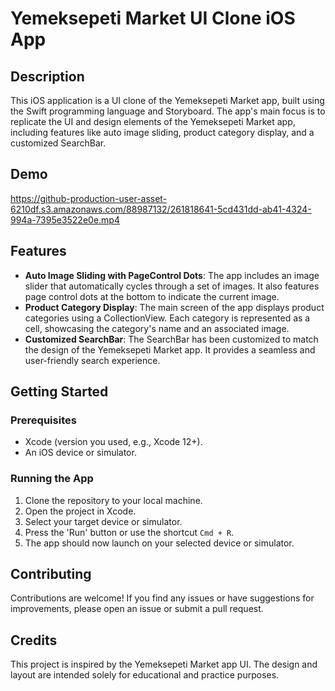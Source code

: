 # Yemeksepeti Market UI Clone iOS App

## Description

This iOS application is a UI clone of the Yemeksepeti Market app, built using the Swift programming language and Storyboard. The app's main focus is to replicate the UI and design elements of the Yemeksepeti Market app, including features like auto image sliding, product category display, and a customized SearchBar.

## Demo

https://github-production-user-asset-6210df.s3.amazonaws.com/88987132/261818641-5cd431dd-ab41-4324-994a-7395e3522e0e.mp4

## Features

-    **Auto Image Sliding with PageControl Dots**: The app includes an image slider that automatically cycles through a set of images. It also features page control dots at the bottom to indicate the current image.
-    **Product Category Display**: The main screen of the app displays product categories using a CollectionView. Each category is represented as a cell, showcasing the category's name and an associated image.
-    **Customized SearchBar**: The SearchBar has been customized to match the design of the Yemeksepeti Market app. It provides a seamless and user-friendly search experience.



## Getting Started

### Prerequisites
-   Xcode (version you used, e.g., Xcode 12+).
-   An iOS device or simulator.

### Running the App
1.  Clone the repository to your local machine.
2.  Open the project in Xcode.
3.  Select your target device or simulator.
4.  Press the 'Run' button or use the shortcut `Cmd + R`.
5.  The app should now launch on your selected device or simulator.


## Contributing

Contributions are welcome! If you find any issues or have suggestions for improvements, please open an issue or submit a pull request.

## Credits

This project is inspired by the Yemeksepeti Market app UI. The design and layout are intended solely for educational and practice purposes.


